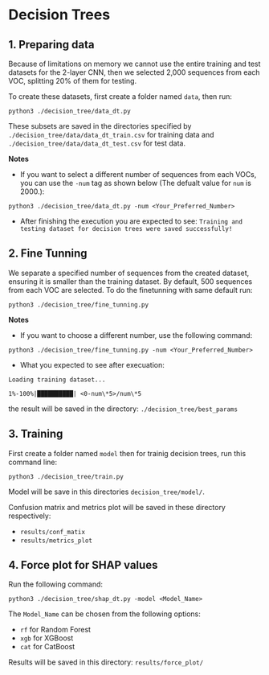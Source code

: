# Decision Trees

## 1. Preparing data
Because of limitations on memory we cannot use the entire training and test datasets for the 2-layer CNN, then we selected 2,000 sequences from each VOC, splitting 20% of them for testing. 

To create these datasets, first create a folder named `data`, then run:
```
python3 ./decision_tree/data_dt.py
```
These subsets are saved in the directories specified by `./decision_tree/data/data_dt_train.csv` for training data and `./decision_tree/data/data_dt_test.csv` for test data.

**Notes**
* If you want to select a different number of sequences from each VOCs, you can use the `-num` tag as shown below (The defualt value for `num` is 2000.):
```
python3 ./decision_tree/data_dt.py -num <Your_Preferred_Number>
```
* After finishing the execution you are expected to see:
`Training and testing dataset for decision trees were saved successfully!`

## 2. Fine Tunning
We separate a specified number of sequences from the created dataset, ensuring it is smaller than the training dataset. By default, 500 sequences from each VOC are selected. To do the finetunning with same default run: 
```
python3 ./decision_tree/fine_tunning.py 
```
**Notes**
* If you want to choose a different number, use the following command:
```
python3 ./decision_tree/fine_tunning.py -num <Your_Preferred_Number>
```
* What you expected to see after execuation:

`Loading training dataset...`

`1%-100%|██████████| <0-num\*5>/num\*5 `

the result will be saved in the directory: `./decision_tree/best_params`

## 3. Training
First create a folder named `model` then for trainig decision trees, run this command line:
```
python3 ./decision_tree/train.py
```
Model will be save in this directories `decision_tree/model/`.

Confusion matrix and metrics plot will be saved in these directory respectively:
* `results/conf_matix`
* `results/metrics_plot`

## 4. Force plot for SHAP values
Run the following command:
```
python3 ./decision_tree/shap_dt.py -model <Model_Name>
```
The `Model_Name` can be chosen from the following options:

* `rf` for Random Forest
* `xgb` for XGBoost
* `cat` for CatBoost

Results will be saved in this directory: `results/force_plot/`
